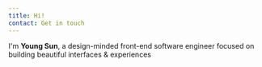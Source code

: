 ```yaml
---
title: Hi!
contact: Get in touch
---
```


I'm **Young Sun**, a design-minded front-end software engineer focused on building beautiful interfaces & experiences
